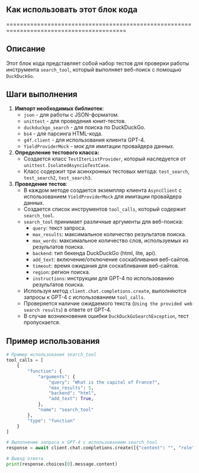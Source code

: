 ## Как использовать этот блок кода
=========================================================================================

Описание
-------------------------
Этот блок кода представляет собой набор тестов для проверки работы инструмента `search_tool`, который выполняет веб-поиск с помощью `DuckDuckGo`. 

Шаги выполнения
-------------------------
1. **Импорт необходимых библиотек**:
    -  `json` - для работы с JSON-форматом.
    -  `unittest` - для проведения юнит-тестов.
    -  `duckduckgo_search` - для поиска по DuckDuckGo.
    -  `bs4` - для парсинга HTML-кода.
    -  `g4f.client` - для использования клиента GPT-4.
    -  `YieldProviderMock` - мок для имитации провайдера данных.
2. **Определение тестового класса:**
    - Создается класс `TestIterListProvider`, который наследуется от `unittest.IsolatedAsyncioTestCase`.
    - Класс содержит три асинхронных тестовых метода: `test_search`, `test_search2`, `test_search3`.
3. **Проведение тестов**:
    - В каждом методе создается экземпляр клиента `AsyncClient` с использованием `YieldProviderMock` для имитации провайдера данных.
    - Создается список инструментов `tool_calls`, который содержит `search_tool`.
    - `search_tool` принимает различные аргументы для веб-поиска:
        - `query`: текст запроса.
        - `max_results`: максимальное количество результатов поиска.
        - `max_words`: максимальное количество слов, используемых из результатов поиска.
        - `backend`: тип бекенда DuckDuckGo (html, lite, api).
        - `add_text`: включение/отключение соскабливания веб-сайтов.
        - `timeout`: время ожидания для соскабливания веб-сайтов.
        - `region`: регион поиска.
        - `instructions`: инструкции для GPT-4 по использованию результатов поиска.
    - Используя метод `client.chat.completions.create`, выполняются запросы к GPT-4 с использованием `tool_calls`.
    - Проверяется наличие ожидаемого текста (`Using the provided web search results`) в ответе от GPT-4.
    - В случае возникновения ошибки `DuckDuckGoSearchException`, тест пропускается.

Пример использования
-------------------------

```python
# Пример использования search_tool
tool_calls = [
    {
        "function": {
            "arguments": {
                "query": "What is the capital of France?",
                "max_results": 5,
                "backend": "html",
                "add_text": True,
            },
            "name": "search_tool"
        },
        "type": "function"
    }
]

# Выполнение запроса к GPT-4 с использованием search_tool
response = await client.chat.completions.create([{"content": "", "role": "user"}], "", tool_calls=tool_calls)

# Вывод ответа
print(response.choices[0].message.content)
```